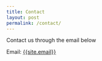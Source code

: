 ```yaml
---
title: Contact
layout: post
permalink: /contact/
---
```


Contact us through the email below

Email: <a href="mailto:{{site.email}}">{{site.email}}</a>
